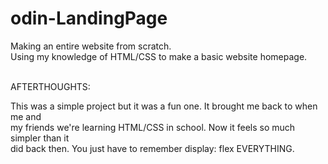 # odin-LandingPage

Making an entire website from scratch.<br>
Using my knowledge of HTML/CSS to make a basic website homepage.<br>
<br>

AFTERTHOUGHTS: <br>

This was a simple project but it was a fun one. It brought me back to when me and <br>
my friends we're learning HTML/CSS in school. Now it feels so much simpler than it <br>
did back then. You just have to remember display: flex EVERYTHING.